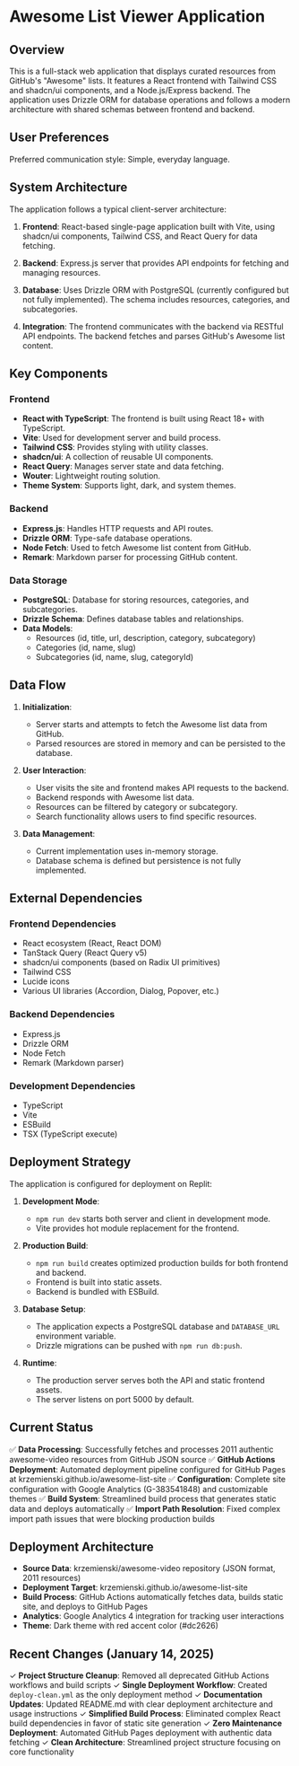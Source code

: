 # Awesome List Viewer Application

## Overview

This is a full-stack web application that displays curated resources from GitHub's "Awesome" lists. It features a React frontend with Tailwind CSS and shadcn/ui components, and a Node.js/Express backend. The application uses Drizzle ORM for database operations and follows a modern architecture with shared schemas between frontend and backend.

## User Preferences

Preferred communication style: Simple, everyday language.

## System Architecture

The application follows a typical client-server architecture:

1. **Frontend**: React-based single-page application built with Vite, using shadcn/ui components, Tailwind CSS, and React Query for data fetching.

2. **Backend**: Express.js server that provides API endpoints for fetching and managing resources.

3. **Database**: Uses Drizzle ORM with PostgreSQL (currently configured but not fully implemented). The schema includes resources, categories, and subcategories.

4. **Integration**: The frontend communicates with the backend via RESTful API endpoints. The backend fetches and parses GitHub's Awesome list content.

## Key Components

### Frontend

- **React with TypeScript**: The frontend is built using React 18+ with TypeScript.
- **Vite**: Used for development server and build process.
- **Tailwind CSS**: Provides styling with utility classes.
- **shadcn/ui**: A collection of reusable UI components.
- **React Query**: Manages server state and data fetching.
- **Wouter**: Lightweight routing solution.
- **Theme System**: Supports light, dark, and system themes.

### Backend

- **Express.js**: Handles HTTP requests and API routes.
- **Drizzle ORM**: Type-safe database operations.
- **Node Fetch**: Used to fetch Awesome list content from GitHub.
- **Remark**: Markdown parser for processing GitHub content.

### Data Storage

- **PostgreSQL**: Database for storing resources, categories, and subcategories.
- **Drizzle Schema**: Defines database tables and relationships.
- **Data Models**: 
  - Resources (id, title, url, description, category, subcategory)
  - Categories (id, name, slug)
  - Subcategories (id, name, slug, categoryId)

## Data Flow

1. **Initialization**:
   - Server starts and attempts to fetch the Awesome list data from GitHub.
   - Parsed resources are stored in memory and can be persisted to the database.

2. **User Interaction**:
   - User visits the site and frontend makes API requests to the backend.
   - Backend responds with Awesome list data.
   - Resources can be filtered by category or subcategory.
   - Search functionality allows users to find specific resources.

3. **Data Management**:
   - Current implementation uses in-memory storage.
   - Database schema is defined but persistence is not fully implemented.

## External Dependencies

### Frontend Dependencies

- React ecosystem (React, React DOM)
- TanStack Query (React Query v5)
- shadcn/ui components (based on Radix UI primitives)
- Tailwind CSS
- Lucide icons
- Various UI libraries (Accordion, Dialog, Popover, etc.)

### Backend Dependencies

- Express.js
- Drizzle ORM
- Node Fetch
- Remark (Markdown parser)

### Development Dependencies

- TypeScript
- Vite
- ESBuild
- TSX (TypeScript execute)

## Deployment Strategy

The application is configured for deployment on Replit:

1. **Development Mode**:
   - `npm run dev` starts both server and client in development mode.
   - Vite provides hot module replacement for the frontend.

2. **Production Build**:
   - `npm run build` creates optimized production builds for both frontend and backend.
   - Frontend is built into static assets.
   - Backend is bundled with ESBuild.

3. **Database Setup**:
   - The application expects a PostgreSQL database and `DATABASE_URL` environment variable.
   - Drizzle migrations can be pushed with `npm run db:push`.

4. **Runtime**:
   - The production server serves both the API and static frontend assets.
   - The server listens on port 5000 by default.

## Current Status

✅ **Data Processing**: Successfully fetches and processes 2011 authentic awesome-video resources from GitHub JSON source
✅ **GitHub Actions Deployment**: Automated deployment pipeline configured for GitHub Pages at krzemienski.github.io/awesome-list-site
✅ **Configuration**: Complete site configuration with Google Analytics (G-383541848) and customizable themes
✅ **Build System**: Streamlined build process that generates static data and deploys automatically
✅ **Import Path Resolution**: Fixed complex import path issues that were blocking production builds

## Deployment Architecture

- **Source Data**: krzemienski/awesome-video repository (JSON format, 2011 resources)
- **Deployment Target**: krzemienski.github.io/awesome-list-site
- **Build Process**: GitHub Actions automatically fetches data, builds static site, and deploys to GitHub Pages
- **Analytics**: Google Analytics 4 integration for tracking user interactions
- **Theme**: Dark theme with red accent color (#dc2626)

## Recent Changes (January 14, 2025)

✓ **Project Structure Cleanup**: Removed all deprecated GitHub Actions workflows and build scripts
✓ **Single Deployment Workflow**: Created `deploy-clean.yml` as the only deployment method
✓ **Documentation Updates**: Updated README.md with clear deployment architecture and usage instructions
✓ **Simplified Build Process**: Eliminated complex React build dependencies in favor of static site generation
✓ **Zero Maintenance Deployment**: Automated GitHub Pages deployment with authentic data fetching
✓ **Clean Architecture**: Streamlined project structure focusing on core functionality